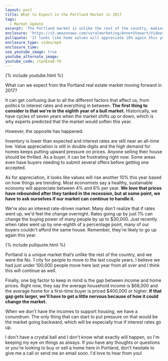 ```yaml
---
layout: post
title: What to Expect in the Portland Market in 2017
tags:
  - Market Update
excerpt: 'The Portland market is unlike the rest of the country, making it hard to predict. Here are my thoughts on how the market might fare for the remainder of 2017.'
enclosure: 'https://s3.amazonaws.com/vyralmarketing/Anne+Stewart/Videos/2017/What+to+Expect+in+the+Portland+Market+in+2017+-+Oregon+Real+Estate+Agent.mp4'
pullquote: 'It looks like home values will appreciate 10% again this year based on current trends.'
enclosure_type: video/mp4
enclosure_time:
use_youtube_image: true
youtube_alternate_image:
youtube_code: ztpnEVaO-Y0
---
```



{% include youtube.html %}

What can we expect from the Portland real estate market moving forward in 2017?

It can get confusing due to all the different factors that affect us, from politics to interest rates and everything in between. **The first thing to consider is that we're in the eighth year of a bull market.** Historically, we have cycles of seven years when the market shifts up or down, which is why experts predicted that the market would soften this year.

However, the opposite has happened.

Inventory is lower than expected and interest rates are still near an all-time low. Value appreciation is still in double digits and the high demand for homes keeps putting upward pressure on prices. Anyone selling their house should be thrilled. As a buyer, it can be frustrating right now. Some areas even have buyers needing to submit several offers before getting one accepted.

As for appreciation, it looks like values will rise another 10% this year based on how things are trending. Most economists say a healthy, sustainable economy will appreciate between 4% and 6% per year. **We love that prices have rebounded after they tanked in the recession, but at some point, we have to ask ourselves if our market can continue to handle it.**

We're also an interest rate-driven market. Many don't realize that if rates went up, we'd feel the change overnight. Rates going up by just 1% can change the buying power of many people by up to $30,000. Just recently when rates went up by one-eighth of a percentage point, many of our buyers couldn't afford the same house. Remember, they're likely to go up again this year.

{% include pullquote.html %}

Portland is a unique market that’s unlike the rest of the country, and we were the No. 1 city for people to move to the last couple years. I believe we had just under 100,000 people move here last year from all over and I think this will continue as well.

Finally, one big factor to keep in mind is the gap between income and home prices. Right now, they say the average household income is $68,000 and the average home for a first-time buyer is priced $400,000 or higher. **If that gap gets larger, we'll have to get a little nervous because of how it could change the market.**

When we don't have the incomes to support housing, we have a conundrum. The only thing that can start to put pressure on that would be the market going backward, which will be especially true if interest rates go up.

I don't have a crystal ball and I don't know what exactly will happen, so I'm keeping my eye on things as always. If you have any thoughts or questions or you're looking to buy or sell a home here in Portland, don't hesitate to give me a call or send me an email soon. I'd love to hear from you!